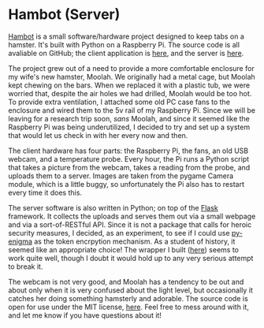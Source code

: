 # Hambot (Server)

[Hambot](http://hambot.seangilleran.com/) is a small software/hardware project designed to keep tabs on a hamster. It's built with Python on a Raspberry Pi. The source code is all avaliable on GitHub; the client application is [here](https://github.com/seangilleran/hambot_client), and the server is [here](https://github.com/seangilleran/hambot_server).

The project grew out of a need to provide a more comfortable enclosure for my wife's new hamster, Moolah. We originally had a metal cage, but Moolah kept chewing on the bars. When we replaced it with a plastic tub, we were worried that, despite the air holes we had drilled, Moolah would be too hot. To provide extra ventilation, I attached some old PC case fans to the enclosure and wired them to the 5v rail of my Raspberry Pi. Since we will be leaving for a research trip soon, _sans_ Moolah, and since it seemed like the Raspberry Pi was being underutilized, I decided to try and set up a system that would let us check in with her every now and then.

The client hardware has four parts: the Raspberry Pi, the fans, an old USB webcam, and a temperature probe. Every hour, the Pi runs a Python script that takes a picture from the webcam, takes a reading from the probe, and uploads them to a server. Images are taken from the pygame Camera module, which is a little buggy, so unfortunately the Pi also has to restart every time it does this.

The server software is also written in Python; on top of the [Flask](http://flask.pocoo.org/) framework. It collects the uploads and serves them out via a small webpage and via a sort-of-RESTful API. Since it is not a package that calls for heroic security measures, I decided, as an experiment, to see if I could use [py-enigma](http://py-enigma.readthedocs.io/en/latest/) as the token encrpytion mechanism. As a student of history, it seemed like an appropriate choice! The wrapper I built ([here](https://pypi.python.org/pypi/py-enigma-operator/0.6)) seems to work quite well, though I doubt it would hold up to any very serious attempt to break it.

The webcam is not very good, and Moolah has a tendency to be out and about only when it is very confused about the light level, but occasionally it catches her doing something hamsterly and adorable. The source code is open for use under the MIT license, [here](https://github.com/seangilleran/hambot_server/blob/api/LICENSE). Feel free to mess around with it, and let me know if you have questions about it!

